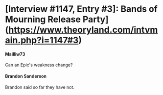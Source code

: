# [Interview #1147, Entry #3]: Bands of Mourning Release Party](https://www.theoryland.com/intvmain.php?i=1147#3)

#### Mailliw73

Can an Epic's weakness change?

#### Brandon Sanderson

Brandon said so far they have not.

